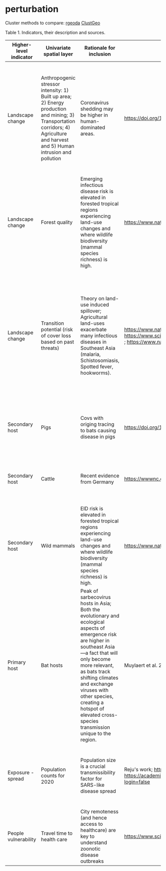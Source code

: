 # perturbation

Cluster methods to compare:
[rgeoda](https://geodacenter.github.io/rgeoda/articles/rgeoda_tutorial.html#spatial-clustering)
[ClustGeo](https://cran.r-project.org/web/packages/ClustGeo/vignettes/intro_ClustGeo.html)


Table 1. Indicators, their description and sources.

| Higher-level indicator | Univariate spatial layer                                                                                                                                                          | Rationale for inclusion                                                                                                                                                                                                                                                                                                              | References                                                                                                                                                                    | Spatial layer details                                                                                                                                                                                                                                                                                                                     | Spatial layer source                                                                                               |
|------------------------|-----------------------------------------------------------------------------------------------------------------------------------------------------------------------------------|--------------------------------------------------------------------------------------------------------------------------------------------------------------------------------------------------------------------------------------------------------------------------------------------------------------------------------------|-------------------------------------------------------------------------------------------------------------------------------------------------------------------------------|-------------------------------------------------------------------------------------------------------------------------------------------------------------------------------------------------------------------------------------------------------------------------------------------------------------------------------------------|--------------------------------------------------------------------------------------------------------------------|
| Landscape change       | Anthropogenic stressor intensity: 1) Built up area; 2) Energy production and mining; 3) Transportation corridors; 4) Agriculture and harvest and 5) Human intrusion and pollution | Coronavirus shedding may be higher in human-dominated areas.                                                                                                                                                                                                                                                                         | https://doi.org/10.1093/ve/vex012                                                                                                                                             | This layer summarizes land use intensity by human modification in 2017 by1)  urban and built-up area, 2) energy production and mining, 3) transportation corridors, 4) agriculture and harvest of natural areas and 5) human intrusion and pollution (~1km).                                                                              | https://zenodo.org/record/3901815#.YvRsgXYlubg                                                                     |
| Landscape change       | Forest quality                                                                                                                                                                    | Emerging infectious disease risk is elevated in forested tropical regions experiencing land-use changes and where wildlife biodiversity (mammal species richness) is high.                                                                                                                                                           | https://www.nature.com/articles/s41467-017-00923-8                                                                                                                            | Forest quality, where highest values inticate highest quality  (low=0, high=10) for 2019 (1 km).                                                                                                                                                                                                                                          | https://www.nature.com/articles/s41467-020-19493-3                                                                 |
| Landscape change       | Transition potential (risk of cover loss based on past threats)                                                                                                                   | Theory on land-use induced spillover; Agricultural land-uses exacerbate many infectious diseases in Southeast Asia (malaria, Schistosomiasis, Spotted fever, hookworms).                                                                                                                                                             | https://www.nature.com/articles/s41467-019-12333-z ; https://www.sciencedirect.com/science/article/pii/S2542519621000310 ; https://www.nature.com/articles/s43016-021-00285-x | Regional (continental) models inform the risk of a forest becoming removed in the future, based on neural network models using historical data (2001-2014) (Hewson et al. 2019) from low (0) to high risk (1). Here we use continental models and not global, because regional model had better performance than the global model (~1 km) | https://futureclimates.conservation.org/riskstreecoverloss.html                                                    |
| Secondary host         | Pigs                                                                                                                                                                              | Covs with origing tracing to bats causing disease in pigs                                                                                                                                                                                                                                                                            | https://doi.org/10.1038/s41586-018-0010-9                                                                                                                                     | We used Areal-weighted GLW model (6_Pg_2010_Aw.tif) from Gilbert's livestock of the world estimates for 2010 (~10 km).                                                                                                                                                                                                                    | https://www.nature.com/articles/sdata2018227                                                                       |
| Secondary host         | Cattle                                                                                                                                                                            | Recent evidence from Germany                                                                                                                                                                                                                                                                                                         | https://wwwnc.cdc.gov/eid/article/28/9/22-0125_article                                                                                                                        | We used Areal-weighted GLW model (6_Ct_2010_Aw.tif) from Gilberts livestock of the world estimates for 2010 (~10 km).                                                                                                                                                                                                                     | https://www.nature.com/articles/sdata20182277                                                                      |
| Secondary host         | Wild mammals                                                                                                                                                                      | EID risk is elevated in forested tropical regions experiencing land-use changes and where wildlife biodiversity (mammal species richness) is high.                                                                                                                                                                                   | https://www.nature.com/articles/s41467-017-00923-8                                                                                                                            | IUCN data (~30 km), Search on 2022-04-04 at 21:38:52,  Mollweide projection was warped to WGS84 using the mode to fill in distortions.                                                                                                                                                                                                    | https://www.iucnredlist.org/resources/other-spatial-downloads#SR_2021_3                                            |
| Primary host           | Bat hosts                                                                                                                                                                         | Peak of sarbecovirus hosts in Asia; Both the evolutionary and ecological aspects of emergence risk are higher in southeast Asia—a fact that will only become more relevant, as bats track shifting climates and exchange viruses with other species, creating a hotspot of elevated cross-species transmission unique to the region. | Muylaert et al. 2022 ; https://ecoevorxiv.org/8mgv6/                                                                                                                          | Average values used from the 2 sources. Sánchez data (1 km Areas of habitat) was resampled to match Muylaert et al. (2022) resolution (0.25 dd).                                                                                                                                                                                          | https://royalsocietypublishing.org/doi/10.1098/rspb.2022.0397 ; https://www.nature.com/articles/s41467-022-31860-w |
| Exposure - spread      | Population counts for 2020                                                                                                                                                        | Population size is a crucial transmissibility factor for SARS-like disease spread                                                                                                                                                                                                                                                    | Reju's work; https://www.nature.com/articles/s41598-021-97578-9 ; https://academic.oup.com/jtm/article/27/3/taaa038/5807719?login=false                                       | Worlpop unconstrained global mosaics of population counts for 2020 (1 km native resolution) was resampled to match working resolution of 0.25 dd                                                                                                                                                                                          | https://hub.worldpop.org/geodata/listing?id=64                                                                     |
| People vulnerability   | Travel time to health care                                                                                                                                                        | City remoteness (and hence access to healthcare) are key to understand zoonotic disease outbreaks                                                                                                                                                                                                                                    | https://www.science.org/doi/10.1126/sciadv.abo5774                                                                                                                            | Travel time to health care (motorized, in hours, 1km) was used                                                                                                                                                                                                                                                                            | https://www.nature.com/articles/s41591-020-1059-1                                                                  |
